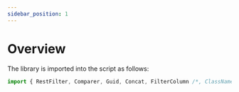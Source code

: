 ```yaml
---
sidebar_position: 1
---
```

# Overview

The library is imported into the script as follows:

~~~ typescript
import { RestFilter, Comparer, Guid, Concat, FilterColumn /*, ClassName*/} from "Models";
~~~
